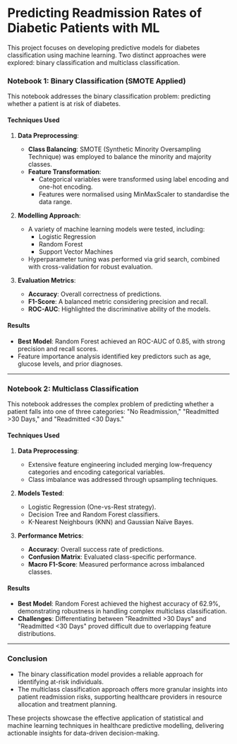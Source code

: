 # Predicting Readmission Rates of Diabetic Patients with ML

This project focuses on developing predictive models for diabetes classification using machine learning. Two distinct approaches were explored: binary classification and multiclass classification.

### Notebook 1: Binary Classification (SMOTE Applied)

This notebook addresses the binary classification problem: predicting whether a patient is at risk of diabetes.

#### Techniques Used
1. **Data Preprocessing**:
   - **Class Balancing**: SMOTE (Synthetic Minority Oversampling Technique) was employed to balance the minority and majority classes.
   - **Feature Transformation**:
     - Categorical variables were transformed using label encoding and one-hot encoding.
     - Features were normalised using MinMaxScaler to standardise the data range.

2. **Modelling Approach**:
   - A variety of machine learning models were tested, including:
     - Logistic Regression
     - Random Forest
     - Support Vector Machines
   - Hyperparameter tuning was performed via grid search, combined with cross-validation for robust evaluation.

3. **Evaluation Metrics**:
   - **Accuracy**: Overall correctness of predictions.
   - **F1-Score**: A balanced metric considering precision and recall.
   - **ROC-AUC**: Highlighted the discriminative ability of the models.

#### Results
- **Best Model**: Random Forest achieved an ROC-AUC of 0.85, with strong precision and recall scores.
- Feature importance analysis identified key predictors such as age, glucose levels, and prior diagnoses.

---

### Notebook 2: Multiclass Classification

This notebook addresses the complex problem of predicting whether a patient falls into one of three categories: "No Readmission," "Readmitted >30 Days," and "Readmitted <30 Days."

#### Techniques Used
1. **Data Preprocessing**:
   - Extensive feature engineering included merging low-frequency categories and encoding categorical variables.
   - Class imbalance was addressed through upsampling techniques.

2. **Models Tested**:
   - Logistic Regression (One-vs-Rest strategy).
   - Decision Tree and Random Forest classifiers.
   - K-Nearest Neighbours (KNN) and Gaussian Naïve Bayes.

3. **Performance Metrics**:
   - **Accuracy**: Overall success rate of predictions.
   - **Confusion Matrix**: Evaluated class-specific performance.
   - **Macro F1-Score**: Measured performance across imbalanced classes.

#### Results
- **Best Model**: Random Forest achieved the highest accuracy of 62.9%, demonstrating robustness in handling complex multiclass classification.
- **Challenges**: Differentiating between "Readmitted >30 Days" and "Readmitted <30 Days" proved difficult due to overlapping feature distributions.

---

### Conclusion

- The binary classification model provides a reliable approach for identifying at-risk individuals.
- The multiclass classification approach offers more granular insights into patient readmission risks, supporting healthcare providers in resource allocation and treatment planning.

These projects showcase the effective application of statistical and machine learning techniques in healthcare predictive modelling, delivering actionable insights for data-driven decision-making.
